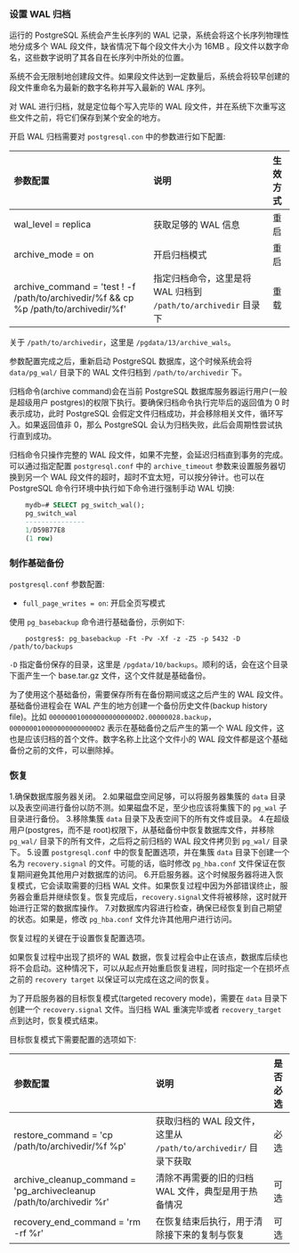 
### 设置 WAL 归档

运行的 PostgreSQL 系统会产生长序列的 WAL 记录，系统会将这个长序列物理性地分成多个 WAL 段文件，缺省情况下每个段文件大小为 16MB 。段文件以数字命名，这些数字说明了其各自在长序列中所处的位置。

系统不会无限制地创建段文件。如果段文件达到一定数量后，系统会将较早创建的段文件重命名为最新的数字名称并写入最新的 WAL 序列。

对 WAL 进行归档，就是定位每个写入完毕的 WAL 段文件，并在系统下次重写这些文件之前，将它们保存到某个安全的地方。

开启 WAL 归档需要对 `postgresql.con` 中的参数进行如下配置:

| 参数配置 | 说明 | 生效方式 |
|:--------|:-----|:--------|
| wal_level = replica | 获取足够的 WAL 信息 | 重启 |
| archive_mode = on | 开启归档模式 | 重启 |
| archive_command = 'test ! -f /path/to/archivedir/%f && cp %p /path/to/archivedir/%f' | 指定归档命令，这里是将 WAL 归档到 `/path/to/archivedir` 目录下 | 重载 |

关于 `/path/to/archivedir`，这里是 `/pgdata/13/archive_wals`。

参数配置完成之后，重新启动 PostgreSQL 数据库，这个时候系统会将 `data/pg_wal/` 目录下的 WAL 文件归档到 `/path/to/archivedir` 下。

归档命令(archive command)会在当前 PostgreSQL 数据库服务器运行用户(一般是超级用户 postgres)的权限下执行。要确保归档命令执行完毕后的返回值为 0 时表示成功，此时 PostgreSQL 会假定文件归档成功，并会移除相关文件，循环写入。如果返回值非 0，那么 PostgreSQL 会认为归档失败，此后会周期性尝试执行直到成功。

归档命令只操作完整的 WAL 段文件，如果不完整，会延迟归档直到事务的完成。可以通过指定配置 `postgresql.conf` 中的 `archive_timeout` 参数来设置服务器切换到另一个 WAL 段文件的超时，超时不宜太短，可以按分钟计。也可以在 PostgreSQL 命令行环境中执行如下命令进行强制手动 WAL 切换:
```sql
    mydb=# SELECT pg_switch_wal();
    pg_switch_wal 
    ---------------
    1/D59B77E8
    (1 row)
```


### 制作基础备份

`postgresql.conf` 参数配置:
* `full_page_writes = on`: 开启全页写模式

使用 `pg_basebackup` 命令进行基础备份，示例如下:
```shell
    postgres$: pg_basebackup -Ft -Pv -Xf -z -Z5 -p 5432 -D /path/to/backups
```
`-D` 指定备份保存的目录，这里是 `/pgdata/10/backups`。顺利的话，会在这个目录下面产生一个 base.tar.gz 文件，这个文件就是基础备份。

为了使用这个基础备份，需要保存所有在备份期间或这之后产生的 WAL 段文件。基础备份进程会在 WAL 产生的地方创建一个备份历史文件(backup history file)。比如 `0000000100000000000000D2.00000028.backup`，`0000000100000000000000D2` 表示在基础备份之后产生的第一个 WAL 段文件，这也是应该归档的首个文件。数字名称上比这个文件小的 WAL 段文件都是这个基础备份之前的文件，可以删除掉。


### 恢复

1.确保数据库服务器关闭。
2.如果磁盘空间足够，可以将服务器集簇的 `data` 目录以及表空间进行备份以防不测。如果磁盘不足，至少也应该将集簇下的 `pg_wal` 子目录进行备份。
3.移除集簇 `data` 目录下及表空间下的所有文件或目录。
4.在超级用户(postgres，而不是 root)权限下，从基础备份中恢复数据库文件，并移除 `pg_wal/` 目录下的所有文件，之后将之前归档的 WAL 段文件拷贝到 `pg_wal/` 目录下。
5.设置 `postgresql.conf` 中的恢复配置选项，并在集簇 `data` 目录下创建一个名为 `recovery.signal` 的文件。可能的话，临时修改 `pg_hba.conf` 文件保证在恢复期间避免其他用户对数据库的访问。
6.开启服务器。这个时候服务器将进入恢复模式，它会读取需要的归档 WAL 文件。如果恢复过程中因为外部错误终止，服务器会重启并继续恢复。恢复完成后，`recovery.signal`文件将被移除，这时就开始进行正常的数据库操作。
7.对数据库内容进行检查，确保已经恢复到自己期望的状态。如果是，修改 `pg_hba.conf` 文件允许其他用户进行访问。

恢复过程的关键在于设置恢复配置选项。

如果恢复过程中出现了损坏的 WAL 数据，恢复过程会中止在该点，数据库后续也将不会启动。这种情况下，可以从起点开始重启恢复进程，同时指定一个在损坏点之前的 `recovery target` 以保证可以完成在这之间的恢复。

为了开启服务器的目标恢复模式(targeted recovery mode)，需要在 `data` 目录下创建一个 `recovery.signal` 文件。当归档 WAL 重演完毕或者 `recovery_target` 点到达时，恢复模式结束。

目标恢复模式下需要配置的选项如下:

| 参数配置 | 说明 | 是否必选 |
|:--------|:-----|:--------|
| restore_command = 'cp /path/to/archivedir/%f %p' | 获取归档的 WAL 段文件，这里从 `/path/to/archivedir/` 目录下获取 | 必选 |
| archive_cleanup_command = 'pg_archivecleanup /path/to/archivedir %r' | 清除不再需要的旧的归档 WAL 文件，典型是用于热备情况 | 可选 |
| recovery_end_command = 'rm -rf %r' | 在恢复结束后执行，用于清除接下来的复制与恢复 | 可选 |
